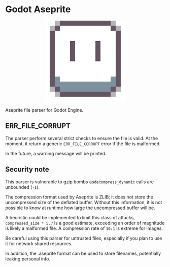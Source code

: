 # Godot Aseprite

<p align="center"><img src="ase256.png" alt="Aseprite Logo"/></p>

Aseprite file parser for Godot Engine.

## ERR_FILE_CORRUPT

The parser perform several strict checks to ensure the file is valid.
At the moment, it return a generic `ERR_FILE_CORRUPT` error if the file is malformed.

In the future, a warning message will be printed.

## Security note

This parser is vulnerable to gzip bombs as`decompress_dynamic` calls are unbounded (`-1`).

The compression format used by Aseprite is ZLIB; it does not store the uncompressed size of the deflated buffer. Without this information, it is not possible to know at runtime how large the uncompressed buffer will be.

A heuristic could be implemented to limit this class of attacks, `compressed_size * 5.7` is a good estimate, exceeding an order of magnitude is likely a malformed file. A compression rate of `10:1` is extreme for images.

Be careful using this parser for untrusted files, especially if you plan to use it for
network shared resources.

In addition, the .aseprite format can be used to store filenames, potentially leaking personal info.
